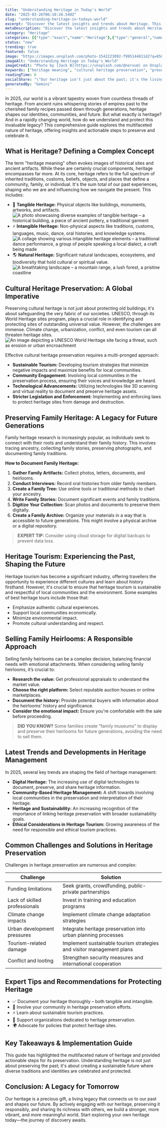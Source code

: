 ```yaml
---
title: "Understanding Heritage in Today's World"
date: "2025-03-26T06:10:26.540Z"
slug: "understanding-heritage-in-todays-world"
excerpt: "Discover the latest insights and trends about Heritage. This comprehensive guide covers everything you need to know about Heritage in 2025."
metaDescription: "Discover the latest insights and trends about Heritage. This comprehensive guide covers everything you need to know about Heritage in 2025."
category: "Heritage"
categories: [{"type":"exact","name":"Heritage"},{"type":"general","name":"Cultural Studies"},{"type":"medium","name":"Preservation Practices"},{"type":"specific","name":"Archival Management"},{"type":"niche","name":"Digital Archiving"}]
status: "new"
trending: true
featured: false
image: "https://images.unsplash.com/photo-1542223092-f995144811d2?q=85&w=1200&fit=max&fm=webp&auto=compress"
imageAlt: "Understanding Heritage in Today's World"
imageCredit: "Photo by [Jack B](https://unsplash.com/@nervum) on Unsplash"
keywords: ["heritage meaning", "cultural heritage preservation", "preserving family heritage", "heritage tourism", "what is heritage?", "family heritage research", "protecting cultural heritage sites", "best heritage tours", "how to document family heritage", "sell family heirlooms"]
readingTime: 6
socialShare: "\"Our heritage isn't just about the past; it's the living legacy that shapes our present and empowers our future.  Protecting it is an act of self-preservation.\""
generatedBy: "Gemini"
---
```




In 2025, our world is a vibrant tapestry woven from countless threads of heritage.  From ancient ruins whispering stories of empires past to the cherished family recipes passed down through generations, heritage shapes our identities, communities, and future. But what exactly *is* heritage? And in a rapidly changing world, how do we understand and protect this invaluable legacy? This comprehensive guide explores the multifaceted nature of heritage, offering insights and actionable steps to preserve and celebrate it.

## What is Heritage? Defining a Complex Concept

The term "heritage meaning" often evokes images of historical sites and ancient artifacts.  While these are certainly crucial components, heritage encompasses far more.  At its core, heritage refers to the full spectrum of inherited traditions, customs, beliefs, objects, and places that define a community, family, or individual.  It's the sum total of our past experiences, shaping who we are and influencing how we navigate the present.  This includes:

* 🔑 **Tangible Heritage:** Physical objects like buildings, monuments, artworks, and artifacts.  ![A photo showcasing diverse examples of tangible heritage – a historical building, a piece of ancient pottery, a traditional garment](https://images.unsplash.com/photo-1601825915519-0dd631a2d58d?q=85&w=1200&fit=max&fm=webp&auto=compress)
* ⚡ **Intangible Heritage:**  Non-physical aspects like traditions, customs, languages, music, dance, oral histories, and knowledge systems.  ![A collage showing various intangible heritage elements – a traditional dance performance, a group of people speaking a local dialect, a craft being made](https://images.unsplash.com/photo-1453828423292-392a660a502f?q=85&w=1200&fit=max&fm=webp&auto=compress)
* 🌎 **Natural Heritage:**  Significant natural landscapes, ecosystems, and biodiversity that hold cultural or spiritual value. ![A breathtaking landscape – a mountain range, a lush forest, a pristine coastline](https://images.unsplash.com/photo-1519955045385-7cdb8e07c76f?q=85&w=1200&fit=max&fm=webp&auto=compress)

## Cultural Heritage Preservation: A Global Imperative

Preserving cultural heritage is not just about protecting old buildings; it's about safeguarding the very fabric of our societies.  UNESCO, through its World Heritage sites program, plays a crucial role in identifying and protecting sites of outstanding universal value.  However, the challenges are immense.  Climate change, urbanization, conflict, and even tourism can all threaten heritage sites.  ![An image depicting a UNESCO World Heritage site facing a threat, such as erosion or urban encroachment](https://images.unsplash.com/photo-1616428090830-59bd09d9f272?q=85&w=1200&fit=max&fm=webp&auto=compress)

Effective cultural heritage preservation requires a multi-pronged approach:

* **Sustainable Tourism:**  Developing tourism strategies that minimize negative impacts and maximize benefits for local communities.
* **Community Engagement:**  Involving local communities in the preservation process, ensuring their voices and knowledge are heard.
* **Technological Advancements:**  Utilizing technologies like 3D scanning and virtual reality to document and preserve heritage assets.
* **Stricter Legislation and Enforcement:**  Implementing and enforcing laws to protect heritage sites from damage and destruction.

## Preserving Family Heritage: A Legacy for Future Generations

Family heritage research is increasingly popular, as individuals seek to connect with their roots and understand their family history.  This involves tracing ancestry, collecting family stories, preserving photographs, and documenting family traditions.

**How to Document Family Heritage:**

1. **Gather Family Artifacts:** Collect photos, letters, documents, and heirlooms.
2. **Conduct Interviews:**  Record oral histories from older family members.
3. **Create a Family Tree:**  Use online tools or traditional methods to chart your ancestry.
4. **Write Family Stories:**  Document significant events and family traditions.
5. **Digitize Your Collection:**  Scan photos and documents to preserve them digitally.
6. **Create a Family Archive:**  Organize your materials in a way that is accessible to future generations.  This might involve a physical archive or a digital repository.

> **EXPERT TIP:**  Consider using cloud storage for digital backups to prevent data loss.

## Heritage Tourism: Experiencing the Past, Shaping the Future

Heritage tourism has become a significant industry, offering travellers the opportunity to experience different cultures and learn about history firsthand.  However, it's crucial to ensure that heritage tourism is sustainable and respectful of local communities and the environment.  Some examples of best heritage tours include those that:

* Emphasize authentic cultural experiences.
* Support local communities economically.
* Minimize environmental impact.
* Promote cultural understanding and respect.

## Selling Family Heirlooms: A Responsible Approach

Selling family heirlooms can be a complex decision, balancing financial needs with emotional attachments.  When considering selling family heirlooms, it’s crucial to:

* **Research the value:**  Get professional appraisals to understand the market value.
* **Choose the right platform:**  Select reputable auction houses or online marketplaces.
* **Document the history:**  Provide potential buyers with information about the heirlooms’ history and significance.
* **Consider the emotional impact:**  Ensure you're comfortable with the sale before proceeding.

> **DID YOU KNOW?**  Some families create "family museums" to display and preserve their heirlooms for future generations, avoiding the need to sell them.

## Latest Trends and Developments in Heritage Management

In 2025, several key trends are shaping the field of heritage management:

* **Digital Heritage:**  The increasing use of digital technologies to document, preserve, and share heritage information.
* **Community-Based Heritage Management:**  A shift towards involving local communities in the preservation and interpretation of their heritage.
* **Heritage and Sustainability:**  An increasing recognition of the importance of linking heritage preservation with broader sustainability goals.
* **Ethical Considerations in Heritage Tourism:**  Growing awareness of the need for responsible and ethical tourism practices.

## Common Challenges and Solutions in Heritage Preservation

Challenges in heritage preservation are numerous and complex:

| Challenge                     | Solution                                                                        |
|------------------------------|--------------------------------------------------------------------------------|
| Funding limitations           | Seek grants, crowdfunding, public-private partnerships                            |
| Lack of skilled professionals | Invest in training and education programs                                      |
| Climate change impacts         | Implement climate change adaptation strategies                                    |
| Urban development pressures  | Integrate heritage preservation into urban planning processes                     |
| Tourism-related damage        | Implement sustainable tourism strategies and visitor management plans             |
| Conflict and looting          | Strengthen security measures and international cooperation                        |

## Expert Tips and Recommendations for Protecting Heritage

* ✅  Document your heritage thoroughly – both tangible and intangible.
* 🔑  Involve your community in heritage preservation efforts.
* ⚡  Learn about sustainable tourism practices.
* 🌟  Support organizations dedicated to heritage preservation.
* 🌍  Advocate for policies that protect heritage sites.

## Key Takeaways & Implementation Guide

This guide has highlighted the multifaceted nature of heritage and provided actionable steps for its preservation.  Understanding heritage is not just about preserving the past; it's about creating a sustainable future where diverse traditions and identities are celebrated and protected.

## Conclusion:  A Legacy for Tomorrow

Our heritage is a precious gift, a living legacy that connects us to our past and shapes our future. By actively engaging with our heritage, preserving it responsibly, and sharing its richness with others, we build a stronger, more vibrant, and more meaningful world.  Start exploring your own heritage today—the journey of discovery awaits.
